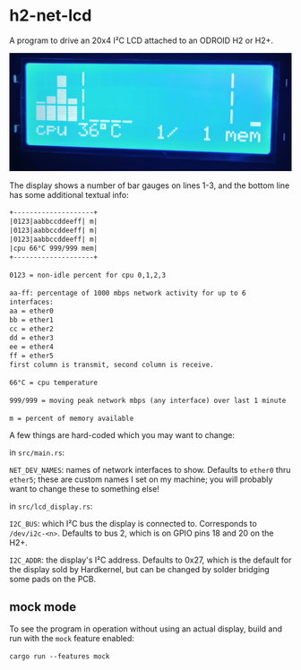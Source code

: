 h2-net-lcd
==========

A program to drive an 20x4 I²C LCD attached to an ODROID H2 or H2+.

![a photo of the program running](picture.png)

The display shows a number of bar gauges on lines 1-3, and the bottom line has
some additional textual info:

```
+--------------------+
|0123|aabbccddeeff| m|
|0123|aabbccddeeff| m|
|0123|aabbccddeeff| m|
|cpu 66°C 999/999 mem|
+--------------------+

0123 = non-idle percent for cpu 0,1,2,3

aa-ff: percentage of 1000 mbps network activity for up to 6 interfaces:
aa = ether0
bb = ether1
cc = ether2
dd = ether3
ee = ether4
ff = ether5
first column is transmit, second column is receive.

66°C = cpu temperature

999/999 = moving peak network mbps (any interface) over last 1 minute

m = percent of memory available
```

A few things are hard-coded which you may want to change:

in `src/main.rs`:

`NET_DEV_NAMES`: names of network interfaces to show. Defaults to `ether0` thru
`ether5`; these are custom names I set on my machine; you will probably want to
change these to something else!

in `src/lcd_display.rs`:

`I2C_BUS`: which I²C bus the display is connected to. Corresponds to
 `/dev/i2c-<n>`. Defaults to bus 2, which is on GPIO pins 18 and 20 on the
 H2+.

`I2C_ADDR`: the display's I²C address. Defaults to 0x27, which is the default
for the display sold by Hardkernel, but can be changed by solder bridging some
pads on the PCB.

## mock mode
To see the program in operation without using an actual display, build and run
with the `mock` feature enabled:

`cargo run --features mock`
